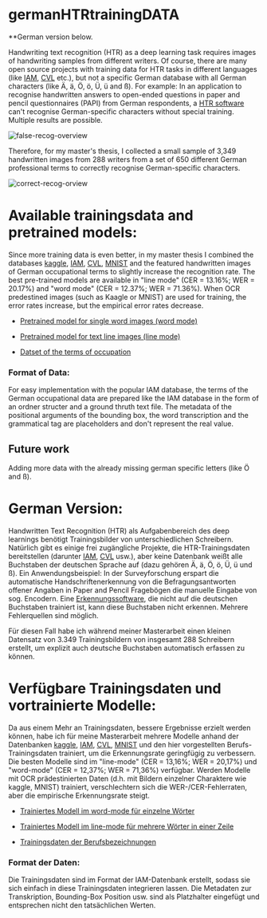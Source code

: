 # germanHTRtrainingDATA
**German version below.

Handwriting text recognition (HTR) as a deep learning task requires images of handwriting samples from different writers. Of course, there are many open source projects with training data for HTR tasks in different languages (like [IAM](https://fki.tic.heia-fr.ch/databases/iam-handwriting-database), [CVL](https://cvl.tuwien.ac.at/research/cvl-databases/an-off-line-database-for-writer-retrieval-writer-identification-and-word-spotting/) etc.), 
but not a specific German database with all German characters (like Ä, ä, Ö, ö, Ü, ü and ß). 
For example: In an application to recognise handwritten answers to open-ended questions in paper and pencil questionnaires (PAPI) from German respondents, a [HTR software](https://github.com/githubharald/SimpleHTR/blob/master/README.md) can't recognise German-specific characters without special training. Multiple results are possible.

![false-recog-overview](https://github.com/freundgithub/germanHTRtrainingDATA/assets/144004963/ef42db1c-c1a9-424c-9346-21307e11e14c)


Therefore, for my master's thesis, I collected a small sample of 3,349 handwritten images from 288 writers from a set of 650 different German professional terms to correctly recognise German-specific characters. 

![correct-recog-orview](https://github.com/freundgithub/germanHTRtrainingDATA/assets/144004963/c2d899b2-83ba-4cd0-9e51-ebdc4a54b272)





# Available trainingsdata and pretrained models:

Since more training data is even better, in my master thesis I combined the databases [kaggle](https://www.kaggle.com/datasets/vaibhao/handwritten-characters), [IAM](https://fki.tic.heia-fr.ch/databases/iam-handwriting-database), [CVL](https://cvl.tuwien.ac.at/research/cvl-databases/an-off-line-database-for-writer-retrieval-writer-identification-and-word-spotting/), [MNIST](http://yann.lecun.com/exdb/mnist/) and the featured handwritten images of German occupational terms to slightly increase the recognition rate. The best pre-trained models are available in "line mode" (CER = 13.16%; WER = 20.17%) and "word mode" (CER = 12.37%; WER = 71.36%). When OCR predestined images (such as Kaagle or MNIST) are used for training, the error rates increase, but the empirical error rates decrease.

+ [Pretrained model for single word images (word mode)](https://drive.google.com/file/d/1xjkbVVRFC6yLFxsMP-9bhWJnOjVN7eZ0/view?usp=drive_link)

+ [Pretrained model for text line images (line mode)](https://drive.google.com/file/d/1j4R6E-KOYImYxOtKcfqACuH9uF8EdKV9/view?usp=drive_link)

+ [Datset of the terms of occupation](https://drive.google.com/file/d/1kfe0HKE5MY3UFjCdn6iF3H8EXeXJw-ki/view?usp=drive_link)


### Format of Data: 

For easy implementation with the popular IAM database, the terms of the German occupational data are prepared like the IAM database in the form of an ordner structer and a ground thruth text file. The metadata of the positional arguments of the bounding box, the word transcription and the grammatical tag are placeholders and don't represent the real value.

## Future work

Adding more data with the already missing german specific letters (like Ö and ß). 




# German Version: 

Handwritten Text Recognition (HTR) als Aufgabenbereich des deep learnings benötigt Trainingsbilder von unterschiedlichen Schreibern. Natürlich gibt es einige frei zugängliche Projekte, die HTR-Trainingsdaten bereitstellen (darunter [IAM](https://fki.tic.heia-fr.ch/databases/iam-handwriting-database), [CVL](https://cvl.tuwien.ac.at/research/cvl-databases/an-off-line-database-for-writer-retrieval-writer-identification-and-word-spotting/) usw.), aber keine Datenbank weißt alle Buchstaben der deutschen Sprache auf (dazu gehören Ä, ä, Ö, ö, Ü, ü und ß).
Ein Anwendungsbeispiel: In der Surveyforschung erspart die automatische Handschriftenerkennung von die Befragungsantworten offener Angaben in Paper and Pencil Fragebögen die manuelle Eingabe von sog. Encodern. Eine [Erkennungssoftware](https://github.com/githubharald/SimpleHTR/blob/master/README.md), die nicht auf die deutschen Buchstaben trainiert ist, kann diese Buchstaben nicht erkennen. Mehrere Fehlerquellen sind möglich. 

Für diesen Fall habe ich während meiner Masterarbeit einen kleinen Datensatz von 3.349 Trainingsbildern von insgesamt 288 Schreibern erstellt, um explizit auch deutsche Buchstaben automatisch erfassen zu können. 




# Verfügbare Trainingsdaten und vortrainierte Modelle:

Da aus einem Mehr an Trainingsdaten, bessere Ergebnisse erzielt werden können, habe ich für meine Masterarbeit mehrere Modelle anhand der Datenbanken [kaggle](https://www.kaggle.com/datasets/vaibhao/handwritten-characters), [IAM](https://fki.tic.heia-fr.ch/databases/iam-handwriting-database), [CVL](https://cvl.tuwien.ac.at/research/cvl-databases/an-off-line-database-for-writer-retrieval-writer-identification-and-word-spotting/), [MNIST](http://yann.lecun.com/exdb/mnist/) und den hier vorgestellten Berufs-Trainingsdaten trainiert, um die Erkennungsrate geringfügig zu verbessern. Die besten Modelle sind im "line-mode" (CER = 13,16%; WER = 20,17%) und "word-mode" (CER = 12,37%; WER = 71,36%) verfügbar. Werden Modelle mit OCR prädestinierten Daten (d.h. mit Bildern einzelner Charaktere wie kaggle, MNIST) trainiert, verschlechtern sich die WER-/CER-Fehlerraten, aber die empirische Erkennungsrate steigt. 

+ [Trainiertes Modell im word-mode für einzelne Wörter](https://drive.google.com/file/d/1xjkbVVRFC6yLFxsMP-9bhWJnOjVN7eZ0/view?usp=drive_link)

+ [Trainiertes Modell im line-mode für mehrere Wörter in einer Zeile](https://drive.google.com/file/d/1j4R6E-KOYImYxOtKcfqACuH9uF8EdKV9/view?usp=drive_link)

+ [Trainingsdaten der Berufsbezeichnungen](https://drive.google.com/file/d/1kfe0HKE5MY3UFjCdn6iF3H8EXeXJw-ki/view?usp=drive_link)


### Format der Daten: 

Die Trainingsdaten sind im Format der IAM-Datenbank erstellt, sodass sie sich einfach in diese Trainingsdaten integrieren lassen. Die Metadaten zur Transkription, Bounding-Box Position usw. sind als Platzhalter eingefügt und entsprechen nicht den tatsächlichen Werten.
